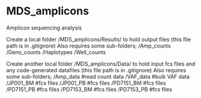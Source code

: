 # MDS_amplicons
Amplicon sequencing analysis

Create a local folder /MDS_amplicons/Results/ to hold output files (this file path is in .gitignore)
Also requires some sub-folders;
/Amp_counts
/Geno_counts
/Haplotypes
/Well_counts

Create another local folder /MDS_amplicons/Data/ to hold input fcs files and any code-generated datafiles (this file path is in .gitignore)
Also requires some sub-folders;
/Amp_data   #read count data
/VAF_data  #bulk VAF data
/JP001_BM   #fcs files
/JP001_PB    #fcs files
/PD7151_BM   #fcs files
/PD7151_PB    #fcs files
/PD7153_BM   #fcs files
/PD7153_PB    #fcs files



